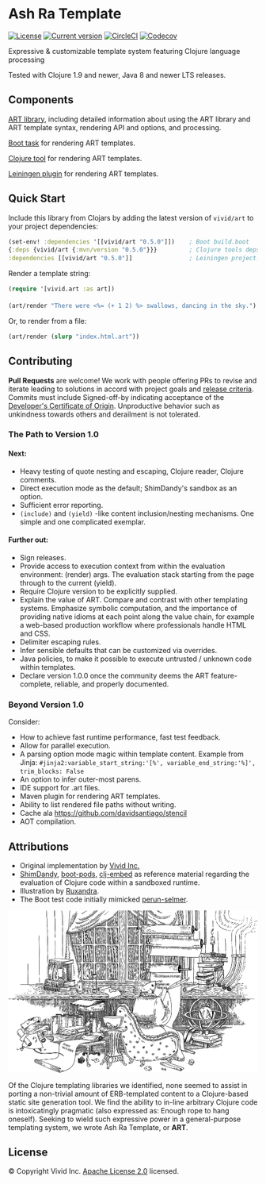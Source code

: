 # Ash Ra Template

[![License](https://img.shields.io/badge/license-Apache%202-blue.svg?style=flat-square)](LICENSE.txt)
[![Current version](https://img.shields.io/clojars/v/vivid/ash-ra-template.svg?color=blue&style=flat-square)](https://clojars.org/vivid/ash-ra-template)
[![CircleCI](https://circleci.com/gh/vivid-inc/ash-ra-template/tree/master.svg?style=svg)](https://circleci.com/gh/vivid-inc/ash-ra-template/tree/master)
[![Codecov](https://codecov.io/gh/vivid-inc/ash-ra-template/branch/master/graph/badge.svg)](https://codecov.io/gh/vivid-inc/ash-ra-template)

Expressive & customizable template system featuring Clojure language processing

Tested with Clojure 1.9 and newer, Java 8 and newer LTS releases.



## Components

[ART library](art/README.md), including detailed information about using the ART library and ART template syntax, rendering API and options, and processing.

[Boot task](boot-art/README.md) for rendering ART templates.

[Clojure tool](clj-art/README.md) for rendering ART templates.

[Leiningen plugin](lein-art/README.md) for rendering ART templates.



<a name="quickstart"></a>
## Quick Start

Include this library from Clojars by adding the latest version of ``vivid/art`` to your project dependencies:
```clojure
(set-env! :dependencies '[[vivid/art "0.5.0"]])    ; Boot build.boot
{:deps {vivid/art {:mvn/version "0.5.0"}}}         ; Clojure tools deps.edn
:dependencies [[vivid/art "0.5.0"]]                ; Leiningen project.clj
```

Render a template string:
```clojure
(require '[vivid.art :as art])

(art/render "There were <%= (+ 1 2) %> swallows, dancing in the sky.")
```

Or, to render from a file:
```clojure
(art/render (slurp "index.html.art"))
```



## Contributing

**Pull Requests** are welcome!
We work with people offering PRs to revise and iterate leading to solutions in accord with project goals and [release criteria](QUALITY.md).
Commits must include Signed-off-by indicating acceptance of the [Developer's Certificate of Origin](DCO.txt).
Unproductive behavior such as unkindness towards others and derailment is not tolerated.

### The Path to Version 1.0

#### Next:
- Heavy testing of quote nesting and escaping, Clojure reader, Clojure comments.
- Direct execution mode as the default; ShimDandy's sandbox as an option.
- Sufficient error reporting.
- `(include)` and `(yield)` -like content inclusion/nesting mechanisms. One simple and one complicated exemplar.
  
#### Further out:
- Sign releases.
- Provide access to execution context from within the evaluation environment: (render) args. The evaluation stack starting from the page through to the current (yield).
- Require Clojure version to be explicitly supplied.
- Explain the value of ART. Compare and contrast with other templating systems. Emphasize symbolic computation, and the importance of providing native idioms at each point along the value chain, for example a web-based production workflow where professionals handle HTML and CSS.
- Delimiter escaping rules.
- Infer sensible defaults that can be customized via overrides.
- Java policies, to make it possible to execute untrusted / unknown code within templates.
- Declare version 1.0.0 once the community deems the ART feature-complete, reliable, and properly documented.

### Beyond Version 1.0

Consider:
- How to achieve fast runtime performance, fast test feedback.
- Allow for parallel execution.
- A parsing option mode magic within template content. Example from Jinja: `#jinja2:variable_start_string:'[%', variable_end_string:'%]', trim_blocks: False`
- An option to infer outer-most parens.
- IDE support for .art files.
- Maven plugin for rendering ART templates.
- Ability to list rendered file paths without writing.
- Cache ala https://github.com/davidsantiago/stencil
- AOT compilation.



## Attributions

- Original implementation by [Vivid Inc.](https://vivid-inc.net)
- [ShimDandy](https://github.com/projectodd/shimdandy), [boot-pods](https://github.com/boot-clj/boot/wiki/Pods), [clj-embed](https://github.com/RutledgePaulV/clj-embed) as reference material regarding the evaluation of Clojure code within a sandboxed runtime.
- Illustration by [Ruxandra](https://www.instagram.com/chocolatechiphelmet/).
- The Boot test code initially mimicked [perun-selmer](https://github.com/rwstauner/perun-selmer).

![](assets/workshop.png)

Of the Clojure templating libraries we identified, none seemed to assist in porting a non-trivial amount of ERB-templated content to a Clojure-based static site generation tool.
We find the ability to in-line arbitrary Clojure code is intoxicatingly pragmatic (also expressed as: Enough rope to hang oneself).
Seeking to wield such expressive power in a general-purpose templating system, we wrote Ash Ra Template, or **ART**.


## License

© Copyright Vivid Inc.
[Apache License 2.0](LICENSE.txt) licensed.
